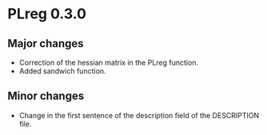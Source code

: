 # PLreg 0.3.0

## Major changes

* Correction of the hessian matrix in the PLreg function.
* Added sandwich function.

## Minor changes

* Change in the first sentence of the description field of the DESCRIPTION file.